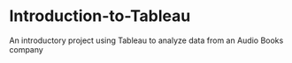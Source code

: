# Introduction-to-Tableau
An introductory project using Tableau to analyze data from an Audio Books company
